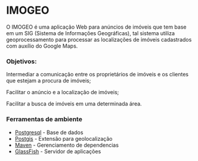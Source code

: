 # IMOGEO
O IMOGEO é uma aplicação Web para anúncios de imóveis que tem base em um SIG (Sistema de Informações Geográficas), tal sistema utiliza geoprocessamento para processar as localizações de imóveis cadastrados com auxílio do Google Maps.

### Objetivos:

Intermediar a comunicação entre os proprietários de imóveis e os clientes que estejam a procura de imóveis;

Facilitar o anúncio e a localização de imóveis;

Facilitar a busca de imóveis em uma determinada área.

### Ferramentas de ambiente
* [Postgresql](https://www.postgresql.org/) - Base de dados
* [Postgis](https://postgis.net/) - Extensão para geolocalização
* [Maven](https://maven.apache.org/) - Gerenciamento de dependencias
* [GlassFish](http://www.oracle.com/technetwork/pt/middleware/glassfish/overview/index.html) - Servidor de aplicações
